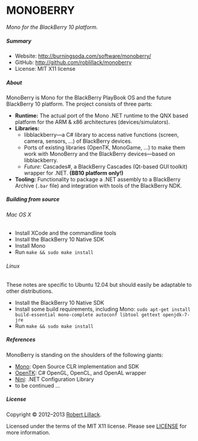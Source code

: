 

# MONOBERRY #


_Mono for the BlackBerry 10 platform._

##### Summary #####

* Website: http://burningsoda.com/software/monoberry/
* GitHub: http://github.com/roblillack/monoberry
* License: MIT X11 license

##### About #####

MonoBerry is Mono for the BlackBerry PlayBook OS and the future BlackBerry 10
platform. The project consists of three parts:

* **Runtime:** The actual port of the Mono .NET runtime to the QNX based
               platform for the ARM & x86 architectures (devices/simulators).
* **Libraries:**
  * libblackberry—a C# library to access native functions (screen, camera,
    sensors, …) of BlackBerry devices.
  * Ports of existing libraries (OpenTK, MonoGame, …) to make them work with
    MonoBerry and the BlackBerry devices—based on libblackberry.
  * _Future:_ Cascades#, a BlackBerry Cascades (Qt-based GUI toolkit) wrapper
    for .NET. **(BB10 platform only!)**
* **Tooling:** Functionality to package a .NET assembly to a BlackBerry Archive
               (`.bar` file) and integration with tools of the BlackBerry NDK.

##### Building from source #####

###### Mac OS X ######

* Install XCode and the commandline tools
* Install the BlackBerry 10 Native SDK
* Install Mono
* Run `make && sudo make install`

###### Linux ######

These notes are specific to Ubuntu 12.04 but should easily be
adaptable to other distributions.

* Install the BlackBerry 10 Native SDK
* Install some build requirements, including Mono:
  `sudo apt-get install build-essential mono-complete autoconf libtool gettext openjdk-7-jre`
* Run `make && sudo make install`

##### References #####

MonoBerry is standing on the shoulders of the following giants:

* [Mono](http://mono-project.com/): Open Source CLR implementation and SDK
* [OpenTK](http://www.opentk.com/): C# OpenGL, OpenCL, and OpenAL wrapper
* [Nini](http://nini.sourceforge.net/): .NET Configuration Library
* to be continued …

##### License #####

Copyright &copy; 2012&ndash;2013 [Robert Lillack](http://roblillack.net/).

Licensed under the terms of the MIT X11 license. Please see
[LICENSE](https://github.com/roblillack/monoberry/blob/master/LICENSE)
for more information.
